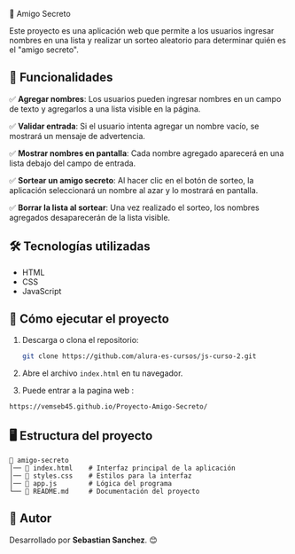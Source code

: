 🎁 Amigo Secreto


Este proyecto es una aplicación web que permite a los usuarios ingresar nombres en una lista y realizar un sorteo aleatorio para determinar quién es el "amigo secreto".

## 📌 Funcionalidades

✅ **Agregar nombres**: Los usuarios pueden ingresar nombres en un campo de texto y agregarlos a una lista visible en la página.

✅ **Validar entrada**: Si el usuario intenta agregar un nombre vacío, se mostrará un mensaje de advertencia.

✅ **Mostrar nombres en pantalla**: Cada nombre agregado aparecerá en una lista debajo del campo de entrada.

✅ **Sortear un amigo secreto**: Al hacer clic en el botón de sorteo, la aplicación seleccionará un nombre al azar y lo mostrará en pantalla.

✅ **Borrar la lista al sortear**: Una vez realizado el sorteo, los nombres agregados desaparecerán de la lista visible.

## 🛠️ Tecnologías utilizadas

- HTML
- CSS
- JavaScript

## 🚀 Cómo ejecutar el proyecto

1. Descarga o clona el repositorio:
   ```bash
   git clone https://github.com/alura-es-cursos/js-curso-2.git
   ```
2. Abre el archivo `index.html` en tu navegador.

3. Puede entrar a la pagina web :
```bash
https://vemseb45.github.io/Proyecto-Amigo-Secreto/
```

## 🖥️ Estructura del proyecto

```
📂 amigo-secreto
│── 📄 index.html    # Interfaz principal de la aplicación
│── 📄 styles.css    # Estilos para la interfaz
│── 📄 app.js        # Lógica del programa
└── 📄 README.md     # Documentación del proyecto
```

## 📝 Autor
Desarrollado por **Sebastian Sanchez**. 😊
